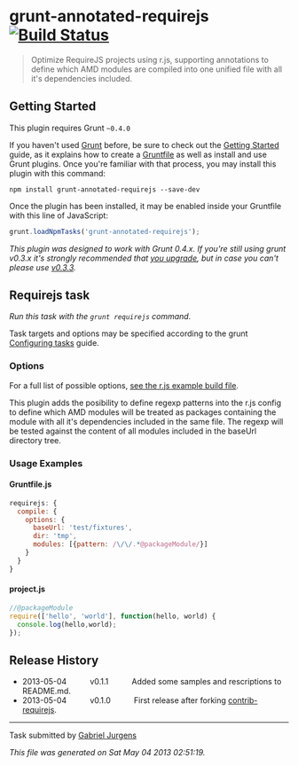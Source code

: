 # grunt-annotated-requirejs [![Build Status](https://travis-ci.org/gjurgens/grunt-annotated-requirejs.png?branch=master)](https://travis-ci.org/gjurgens/grunt-annotated-requirejs)

> Optimize RequireJS projects using r.js, supporting annotations to define which AMD modules are compiled into one unified file with all it's dependencies included.



## Getting Started
This plugin requires Grunt `~0.4.0`

If you haven't used [Grunt](http://gruntjs.com/) before, be sure to check out the [Getting Started](http://gruntjs.com/getting-started) guide, as it explains how to create a [Gruntfile](http://gruntjs.com/sample-gruntfile) as well as install and use Grunt plugins. Once you're familiar with that process, you may install this plugin with this command:

```shell
npm install grunt-annotated-requirejs --save-dev
```

Once the plugin has been installed, it may be enabled inside your Gruntfile with this line of JavaScript:

```js
grunt.loadNpmTasks('grunt-annotated-requirejs');
```

*This plugin was designed to work with Grunt 0.4.x. If you're still using grunt v0.3.x it's strongly recommended that [you upgrade](http://gruntjs.com/upgrading-from-0.3-to-0.4), but in case you can't please use [v0.3.3](https://github.com/gruntjs/grunt-contrib-requirejs/tree/grunt-0.3-stable).*



## Requirejs task
_Run this task with the `grunt requirejs` command._

Task targets and options may be specified according to the grunt [Configuring tasks](http://gruntjs.com/configuring-tasks) guide.
### Options

For a full list of possible options, [see the r.js example build file](https://github.com/jrburke/r.js/blob/master/build/example.build.js).

This plugin adds the posibility to define regexp patterns into the r.js config to define which AMD modules will be treated as packages containing the module with all it's dependencies included in the same file.
The regexp will be tested against the content of all modules included in the baseUrl directory tree.

### Usage Examples

#### Gruntfile.js

```js
requirejs: {
  compile: {
    options: {
      baseUrl: 'test/fixtures',
      dir: 'tmp',
      modules: [{pattern: /\/\/.*@packageModule/}]
    }
  }
}
```

#### project.js

```js
//@packageModule
require(['hello', 'world'], function(hello, world) {
  console.log(hello,world);
});
```


## Release History

 * 2013-05-04   v0.1.1   Added some samples and rescriptions to README.md.
 * 2013-05-04   v0.1.0   First release after forking [contrib-requirejs](https://github.com/gruntjs/grunt-contrib-requirejs).

---

Task submitted by [Gabriel Jurgens](https://github.com/gjurgens/)

*This file was generated on Sat May 04 2013 02:51:19.*
